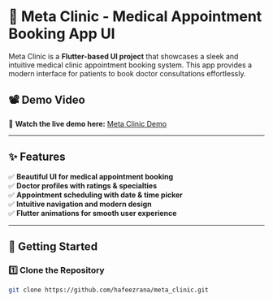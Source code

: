 # 🏥 Meta Clinic - Medical Appointment Booking App UI

Meta Clinic is a **Flutter-based UI project** that showcases a sleek and intuitive medical clinic appointment booking system. This app provides a modern interface for patients to book doctor consultations effortlessly.


## 📽️ Demo Video
🎥 **Watch the live demo here:** [Meta Clinic Demo](https://web.facebook.com/share/r/1VUk8nxDjy/)

---

## ✨ Features
✅ **Beautiful UI for medical appointment booking**  
✅ **Doctor profiles with ratings & specialties**  
✅ **Appointment scheduling with date & time picker**  
✅ **Intuitive navigation and modern design**  
✅ **Flutter animations for smooth user experience**  

---

## 🚀 Getting Started

### **1️⃣ Clone the Repository**
```sh
git clone https://github.com/hafeezrana/meta_clinic.git
